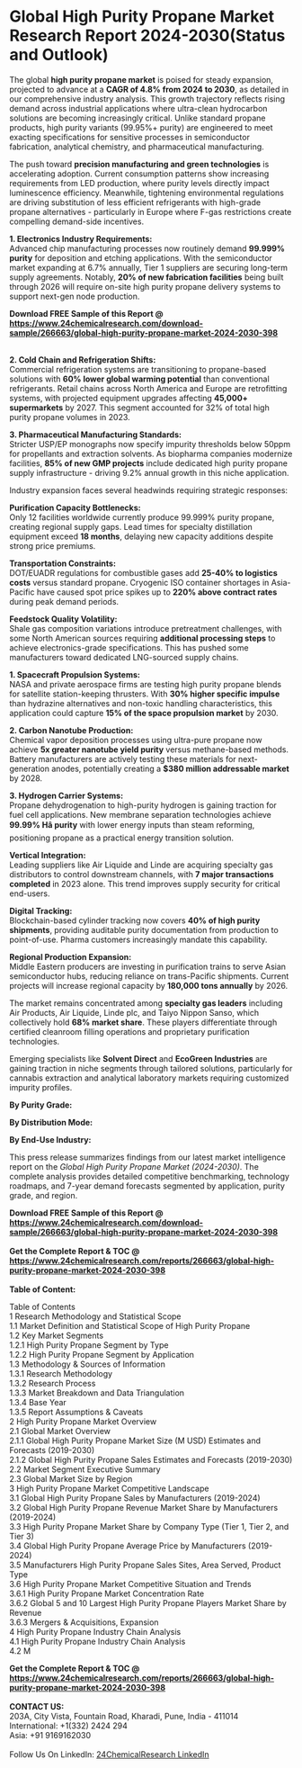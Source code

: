<h1>Global High Purity Propane Market Research Report 2024-2030(Status and Outlook)</h1><p>The global <strong>high purity propane market</strong> is poised for steady expansion, projected to advance at a <strong>CAGR of 4.8% from 2024 to 2030</strong>, as detailed in our comprehensive industry analysis. This growth trajectory reflects rising demand across industrial applications where ultra-clean hydrocarbon solutions are becoming increasingly critical. Unlike standard propane products, high purity variants (99.95%+ purity) are engineered to meet exacting specifications for sensitive processes in semiconductor fabrication, analytical chemistry, and pharmaceutical manufacturing.</p><p>The push toward <strong>precision manufacturing and green technologies</strong> is accelerating adoption. Current consumption patterns show increasing requirements from LED production, where purity levels directly impact luminescence efficiency. Meanwhile, tightening environmental regulations are driving substitution of less efficient refrigerants with high-grade propane alternatives - particularly in Europe where F-gas restrictions create compelling demand-side incentives.</p><p><strong>1. Electronics Industry Requirements:</strong><br>
Advanced chip manufacturing processes now routinely demand <strong>99.999% purity</strong> for deposition and etching applications. With the semiconductor market expanding at 6.7% annually, Tier 1 suppliers are securing long-term supply agreements. Notably, <strong>20% of new fabrication facilities</strong> being built through 2026 will require on-site high purity propane delivery systems to support next-gen node production.</p><div><b>Download FREE Sample of this Report @ 
            <a href="https://www.24chemicalresearch.com/download-sample/266663/global-high-purity-propane-market-2024-2030-398">
            https://www.24chemicalresearch.com/download-sample/266663/global-high-purity-propane-market-2024-2030-398</a></b></div><br><p><strong>2. Cold Chain and Refrigeration Shifts:</strong><br>
Commercial refrigeration systems are transitioning to propane-based solutions with <strong>60% lower global warming potential</strong> than conventional refrigerants. Retail chains across North America and Europe are retrofitting systems, with projected equipment upgrades affecting <strong>45,000+ supermarkets</strong> by 2027. This segment accounted for 32% of total high purity propane volumes in 2023.</p><p><strong>3. Pharmaceutical Manufacturing Standards:</strong><br>
Stricter USP/EP monographs now specify impurity thresholds below 50ppm for propellants and extraction solvents. As biopharma companies modernize facilities, <strong>85% of new GMP projects</strong> include dedicated high purity propane supply infrastructure - driving 9.2% annual growth in this niche application.</p><p>Industry expansion faces several headwinds requiring strategic responses:</p><p><strong>Purification Capacity Bottlenecks:</strong><br>
    Only 12 facilities worldwide currently produce 99.999% purity propane, creating regional supply gaps. Lead times for specialty distillation equipment exceed <strong>18 months</strong>, delaying new capacity additions despite strong price premiums. </p><p><strong>Transportation Constraints:</strong><br>
    DOT/EUADR regulations for combustible gases add <strong>25-40% to logistics costs</strong> versus standard propane. Cryogenic ISO container shortages in Asia-Pacific have caused spot price spikes up to <strong>220% above contract rates</strong> during peak demand periods.</p><p><strong>Feedstock Quality Volatility:</strong><br>
    Shale gas composition variations introduce pretreatment challenges, with some North American sources requiring <strong>additional processing steps</strong> to achieve electronics-grade specifications. This has pushed some manufacturers toward dedicated LNG-sourced supply chains.</p><p><strong>1. Spacecraft Propulsion Systems:</strong><br>
NASA and private aerospace firms are testing high purity propane blends for satellite station-keeping thrusters. With <strong>30% higher specific impulse</strong> than hydrazine alternatives and non-toxic handling characteristics, this application could capture <strong>15% of the space propulsion market</strong> by 2030.</p><p><strong>2. Carbon Nanotube Production:</strong><br>
Chemical vapor deposition processes using ultra-pure propane now achieve <strong>5x greater nanotube yield purity</strong> versus methane-based methods. Battery manufacturers are actively testing these materials for next-generation anodes, potentially creating a <strong>$380 million addressable market</strong> by 2028.</p><p><strong>3. Hydrogen Carrier Systems:</strong><br>
Propane dehydrogenation to high-purity hydrogen is gaining traction for fuel cell applications. New membrane separation technologies achieve <strong>99.99% Hâ purity</strong> with lower energy inputs than steam reforming, positioning propane as a practical energy transition solution.</p><p><strong>Vertical Integration:</strong><br>
    Leading suppliers like Air Liquide and Linde are acquiring specialty gas distributors to control downstream channels, with <strong>7 major transactions completed</strong> in 2023 alone. This trend improves supply security for critical end-users.</p><p><strong>Digital Tracking:</strong><br>
    Blockchain-based cylinder tracking now covers <strong>40% of high purity shipments</strong>, providing auditable purity documentation from production to point-of-use. Pharma customers increasingly mandate this capability.</p><p><strong>Regional Production Expansion:</strong><br>
    Middle Eastern producers are investing in purification trains to serve Asian semiconductor hubs, reducing reliance on trans-Pacific shipments. Current projects will increase regional capacity by <strong>180,000 tons annually</strong> by 2026.</p><p>The market remains concentrated among <strong>specialty gas leaders</strong> including Air Products, Air Liquide, Linde plc, and Taiyo Nippon Sanso, which collectively hold <strong>68% market share</strong>. These players differentiate through certified cleanroom filling operations and proprietary purification technologies.</p><p>Emerging specialists like <strong>Solvent Direct</strong> and <strong>EcoGreen Industries</strong> are gaining traction in niche segments through tailored solutions, particularly for cannabis extraction and analytical laboratory markets requiring customized impurity profiles.</p><p><strong>By Purity Grade:</strong></p><p><strong>By Distribution Mode:</strong></p><p><strong>By End-Use Industry:</strong></p><p>This press release summarizes findings from our latest market intelligence report on the <em>Global High Purity Propane Market (2024-2030)</em>. The complete analysis provides detailed competitive benchmarking, technology roadmaps, and 7-year demand forecasts segmented by application, purity grade, and region.</p><div><b>Download FREE Sample of this Report @ 
            <a href="https://www.24chemicalresearch.com/download-sample/266663/global-high-purity-propane-market-2024-2030-398">
            https://www.24chemicalresearch.com/download-sample/266663/global-high-purity-propane-market-2024-2030-398</a></b></div><br><div><b>Get the Complete Report & TOC @ 
            <a href="https://www.24chemicalresearch.com/reports/266663/global-high-purity-propane-market-2024-2030-398">
            https://www.24chemicalresearch.com/reports/266663/global-high-purity-propane-market-2024-2030-398</a></b></div><br>
            <b>Table of Content:</b><p>Table of Contents<br />
1 Research Methodology and Statistical Scope<br />
1.1 Market Definition and Statistical Scope of High Purity Propane<br />
1.2 Key Market Segments<br />
1.2.1 High Purity Propane Segment by Type<br />
1.2.2 High Purity Propane Segment by Application<br />
1.3 Methodology & Sources of Information<br />
1.3.1 Research Methodology<br />
1.3.2 Research Process<br />
1.3.3 Market Breakdown and Data Triangulation<br />
1.3.4 Base Year<br />
1.3.5 Report Assumptions & Caveats<br />
2 High Purity Propane Market Overview<br />
2.1 Global Market Overview<br />
2.1.1 Global High Purity Propane Market Size (M USD) Estimates and Forecasts (2019-2030)<br />
2.1.2 Global High Purity Propane Sales Estimates and Forecasts (2019-2030)<br />
2.2 Market Segment Executive Summary<br />
2.3 Global Market Size by Region<br />
3 High Purity Propane Market Competitive Landscape<br />
3.1 Global High Purity Propane Sales by Manufacturers (2019-2024)<br />
3.2 Global High Purity Propane Revenue Market Share by Manufacturers (2019-2024)<br />
3.3 High Purity Propane Market Share by Company Type (Tier 1, Tier 2, and Tier 3)<br />
3.4 Global High Purity Propane Average Price by Manufacturers (2019-2024)<br />
3.5 Manufacturers High Purity Propane Sales Sites, Area Served, Product Type<br />
3.6 High Purity Propane Market Competitive Situation and Trends<br />
3.6.1 High Purity Propane Market Concentration Rate<br />
3.6.2 Global 5 and 10 Largest High Purity Propane Players Market Share by Revenue<br />
3.6.3 Mergers & Acquisitions, Expansion<br />
4 High Purity Propane Industry Chain Analysis<br />
4.1 High Purity Propane Industry Chain Analysis<br />
4.2 M</p><div><b>Get the Complete Report & TOC @ 
            <a href="https://www.24chemicalresearch.com/reports/266663/global-high-purity-propane-market-2024-2030-398">
            https://www.24chemicalresearch.com/reports/266663/global-high-purity-propane-market-2024-2030-398</a></b></div><br><b>CONTACT US:</b><br>
            203A, City Vista, Fountain Road, Kharadi, Pune, India - 411014<br>
            International: +1(332) 2424 294<br>
            Asia: +91 9169162030 <br><br>
            Follow Us On LinkedIn: <a href="https://www.linkedin.com/company/24chemicalresearch/">24ChemicalResearch LinkedIn</a>
